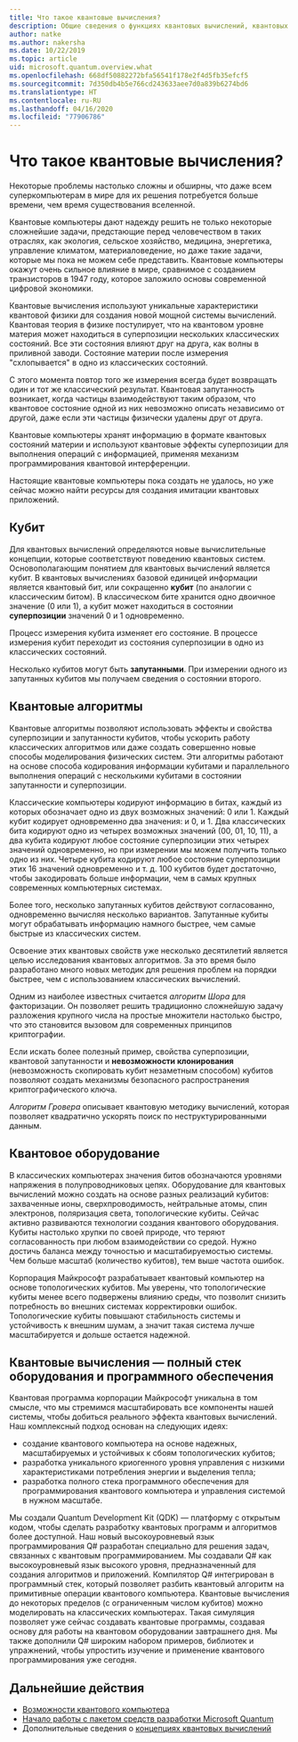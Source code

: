 ```yaml
---
title: Что такое квантовые вычисления?
description: Общие сведения о функциях квантовых вычислений, квантовых алгоритмах и оборудовании, а также пакете средств разработки Microsoft Quantum (QDK).
author: natke
ms.author: nakersha
ms.date: 10/22/2019
ms.topic: article
uid: microsoft.quantum.overview.what
ms.openlocfilehash: 668df50882272bfa56541f178e2f4d5fb35efcf5
ms.sourcegitcommit: 7d350db4b5e766cd243633aee7d0a839b6274bd6
ms.translationtype: HT
ms.contentlocale: ru-RU
ms.lasthandoff: 04/16/2020
ms.locfileid: "77906786"
---
```

# <a name="what-is-quantum-computing"></a>Что такое квантовые вычисления?

Некоторые проблемы настолько сложны и обширны, что даже всем суперкомпьютерам в мире для их решения потребуется больше времени, чем время существования вселенной.

Квантовые компьютеры дают надежду решить не только некоторые сложнейшие задачи, предстающие перед человечеством в таких отраслях, как экология, сельское хозяйство, медицина, энергетика, управление климатом, материаловедение, но даже такие задачи, которые мы пока не можем себе представить. Квантовые компьютеры окажут очень сильное влияние в мире, сравнимое с созданием транзисторов в 1947 году, которое заложило основы современной цифровой экономики.

Квантовые вычисления используют уникальные характеристики квантовой физики для создания новой мощной системы вычислений. Квантовая теория в физике постулирует, что на квантовом уровне материя может находиться в суперпозиции нескольких классических состояний. Все эти состояния влияют друг на друга, как волны в приливной заводи.  Состояние материи после измерения "схлопывается" в одно из классических состояний. 

С этого момента повтор того же измерения всегда будет возвращать один и тот же классический результат.  Квантовая запутанность возникает, когда частицы взаимодействуют таким образом, что квантовое состояние одной из них невозможно описать независимо от другой, даже если эти частицы физически удалены друг от друга.  

Квантовые компьютеры хранят информацию в формате квантовых состояний материи и используют квантовые эффекты суперпозиции для выполнения операций с информацией, применяя механизм программирования квантовой интерференции.

Настоящие квантовые компьютеры пока создать не удалось, но уже сейчас можно найти ресурсы для создания имитации квантовых приложений.

## <a name="the-qubit"></a>Кубит

Для квантовых вычислений определяются новые вычислительные концепции, которые соответствуют поведению квантовых систем.  Основополагающим понятием для квантовых вычислений является кубит.  В квантовых вычислениях базовой единицей информации является квантовый бит, или сокращенно **кубит** (по аналогии с классическим битом). В классическом бите хранится одно двоичное значение (0 или 1), а кубит может находиться в состоянии **суперпозиции** значений 0 и 1 одновременно.  

Процесс измерения кубита изменяет его состояние. В процессе измерения кубит переходит из состояния суперпозиции в одно из классических состояний.  

Несколько кубитов могут быть **запутанными**. При измерении одного из запутанных кубитов мы получаем сведения о состоянии второго.

## <a name="quantum-algorithms"></a>Квантовые алгоритмы

Квантовые алгоритмы позволяют использовать эффекты и свойства суперпозиции и запутанности кубитов, чтобы ускорить работу классических алгоритмов или даже создать совершенно новые способы моделирования физических систем.  Эти алгоритмы работают на основе способа кодирования информации кубитами и параллельного выполнения операций с несколькими кубитами в состоянии запутанности и суперпозиции.  

Классические компьютеры кодируют информацию в битах, каждый из которых обозначает одно из двух возможных значений: 0 или 1.  Каждый кубит кодирует одновременно два значения: и 0, и 1.  Два классических бита кодируют одно из четырех возможных значений (00, 01, 10, 11), а два кубита кодируют любое состояние суперпозиции этих четырех значений одновременно, но при измерении мы можем получить только одно из них. Четыре кубита кодируют любое состояние суперпозиции этих 16 значений одновременно и т. д.  100 кубитов будет достаточно, чтобы закодировать больше информации, чем в самых крупных современных компьютерных системах.  

Более того, несколько запутанных кубитов действуют согласованно, одновременно вычисляя несколько вариантов. Запутанные кубиты могут обрабатывать информацию намного быстрее, чем самые быстрые из классических систем.

Освоение этих квантовых свойств уже несколько десятилетий является целью исследования квантовых алгоритмов. За это время было разработано много новых методик для решения проблем на порядки быстрее, чем с использованием классических вычислений.  

Одним из наиболее известных считается _алгоритм Шора_ для факторизации. Он позволяет решить традиционно сложнейшую задачу разложения крупного числа на простые множители настолько быстро, что это становится вызовом для современных принципов криптографии.

Если искать более полезный пример, свойства суперпозиции, квантовой запутанности и **невозможности клонирования** (невозможность скопировать кубит незаметным способом) кубитов позволяют создать механизмы безопасного распространения криптографического ключа.

_Алгоритм Гровера_ описывает квантовую методику вычислений, которая позволяет квадратично ускорять поиск по неструктурированными данным.

## <a name="quantum-hardware"></a>Квантовое оборудование

В классических компьютерах значения битов обозначаются уровнями напряжения в полупроводниковых цепях. Оборудование для квантовых вычислений можно создать на основе разных реализаций кубитов: захваченные ионы, сверхпроводимость, нейтральные атомы, спин электронов, поляризация света, топологические кубиты. Сейчас активно развиваются технологии создания квантового оборудования. Кубиты настолько хрупки по своей природе, что теряют согласованность при любом взаимодействии со средой. Нужно достичь баланса между точностью и масштабируемостью системы. Чем больше масштаб (количество кубитов), тем выше частота ошибок.

Корпорация Майкрософт разрабатывает квантовый компьютер на основе топологических кубитов. Мы уверены, что топологические кубиты менее всего подвержены влиянию среды, что позволит снизить потребность во внешних системах корректировки ошибок. Топологические кубиты повышают стабильность системы и устойчивость к внешним шумам, а значит такая система лучше масштабируется и дольше остается надежной.

## <a name="quantum-computing--a-full-hardware-and-software-stack"></a>Квантовые вычисления — полный стек оборудования и программного обеспечения

Квантовая программа корпорации Майкрософт уникальна в том смысле, что мы стремимся масштабировать все компоненты нашей системы, чтобы добиться реального эффекта квантовых вычислений. Наш комплексный подход основан на следующих идеях:

* создание квантового компьютера на основе надежных, масштабируемых и устойчивых к сбоям топологических кубитов; 
* разработка уникального криогенного уровня управления с низкими характеристиками потребления энергии и выделения тепла; 
* разработка полного стека программного обеспечения для программирования квантового компьютера и управления системой в нужном масштабе.

Мы создали Quantum Development Kit (QDK) — платформу с открытым кодом, чтобы сделать разработку квантовых программ и алгоритмов более доступной. Наш новый высокоуровневый язык программирования Q# разработан специально для решения задач, связанных с квантовым программированием.  Мы создавали Q# как высокоуровневый язык высокого уровня, предназначенный для создания алгоритмов и приложений. Компилятор Q# интегрирован в программный стек, который позволяет разбить квантовый алгоритм на примитивные операции квантового компьютера.  Квантовые вычисления до некоторых пределов (с ограниченным числом кубитов) можно моделировать на классических компьютерах. Такая симуляция позволяет уже сейчас создавать квантовые программы, создавая основу для работы на квантовом оборудовании завтрашнего дня.  Мы также дополнили Q# широким набором примеров, библиотек и упражнений, чтобы упростить изучение и применение квантового программирования уже сегодня. 

## <a name="next-steps"></a>Дальнейшие действия

* [Возможности квантового компьютера](xref:microsoft.quantum.overview.computers)
* [Начало работы с пакетом средств разработки Microsoft Quantum](xref:microsoft.quantum.welcome)
* Дополнительные сведения о [концепциях квантовых вычислений](xref:microsoft.quantum.concepts.intro)

